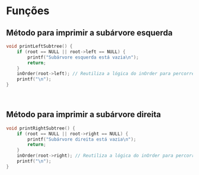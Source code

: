 # Funções

## Método para imprimir a subárvore esquerda

```cpp
void printLeftSubtree() {
    if (root == NULL || root->left == NULL) {
        printf("Subárvore esquerda está vazia\n");
        return;
    }
    inOrder(root->left); // Reutiliza a lógica do inOrder para percorrer a subárvore esquerda
    printf("\n");
}
```
<br>

## Método para imprimir a subárvore direita

```cpp
void printRightSubtree() {
    if (root == NULL || root->right == NULL) {
        printf("Subárvore direita está vazia\n");
        return;
    }
    inOrder(root->right); // Reutiliza a lógica do inOrder para percorrer a subárvore direita
    printf("\n");
}
```

<br>
